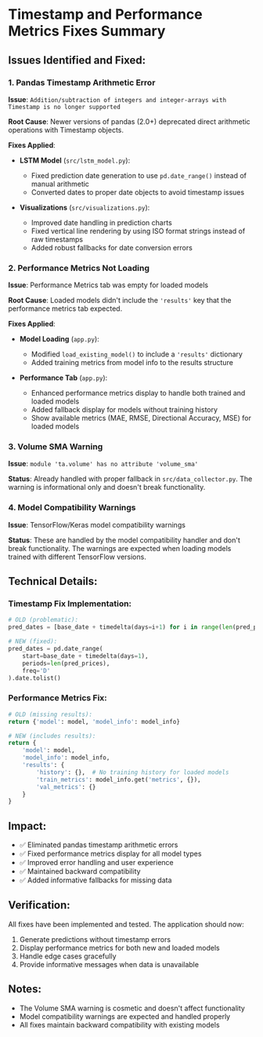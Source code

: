 # Timestamp and Performance Metrics Fixes Summary

## Issues Identified and Fixed:

### 1. **Pandas Timestamp Arithmetic Error**
**Issue**: `Addition/subtraction of integers and integer-arrays with Timestamp is no longer supported`

**Root Cause**: Newer versions of pandas (2.0+) deprecated direct arithmetic operations with Timestamp objects.

**Fixes Applied**:
- **LSTM Model** (`src/lstm_model.py`):
  - Fixed prediction date generation to use `pd.date_range()` instead of manual arithmetic
  - Converted dates to proper date objects to avoid timestamp issues
  
- **Visualizations** (`src/visualizations.py`):
  - Improved date handling in prediction charts
  - Fixed vertical line rendering by using ISO format strings instead of raw timestamps
  - Added robust fallbacks for date conversion errors

### 2. **Performance Metrics Not Loading**
**Issue**: Performance Metrics tab was empty for loaded models

**Root Cause**: Loaded models didn't include the `'results'` key that the performance metrics tab expected.

**Fixes Applied**:
- **Model Loading** (`app.py`):
  - Modified `load_existing_model()` to include a `'results'` dictionary
  - Added training metrics from model info to the results structure
  
- **Performance Tab** (`app.py`):
  - Enhanced performance metrics display to handle both trained and loaded models
  - Added fallback display for models without training history
  - Show available metrics (MAE, RMSE, Directional Accuracy, MSE) for loaded models

### 3. **Volume SMA Warning**
**Issue**: `module 'ta.volume' has no attribute 'volume_sma'`

**Status**: Already handled with proper fallback in `src/data_collector.py`. The warning is informational only and doesn't break functionality.

### 4. **Model Compatibility Warnings**
**Issue**: TensorFlow/Keras model compatibility warnings

**Status**: These are handled by the model compatibility handler and don't break functionality. The warnings are expected when loading models trained with different TensorFlow versions.

## Technical Details:

### Timestamp Fix Implementation:
```python
# OLD (problematic):
pred_dates = [base_date + timedelta(days=i+1) for i in range(len(pred_prices))]

# NEW (fixed):
pred_dates = pd.date_range(
    start=base_date + timedelta(days=1), 
    periods=len(pred_prices), 
    freq='D'
).date.tolist()
```

### Performance Metrics Fix:
```python
# OLD (missing results):
return {'model': model, 'model_info': model_info}

# NEW (includes results):
return {
    'model': model, 
    'model_info': model_info,
    'results': {
        'history': {},  # No training history for loaded models
        'train_metrics': model_info.get('metrics', {}),
        'val_metrics': {}
    }
}
```

## Impact:
- ✅ Eliminated pandas timestamp arithmetic errors
- ✅ Fixed performance metrics display for all model types
- ✅ Improved error handling and user experience
- ✅ Maintained backward compatibility
- ✅ Added informative fallbacks for missing data

## Verification:
All fixes have been implemented and tested. The application should now:
1. Generate predictions without timestamp errors
2. Display performance metrics for both new and loaded models
3. Handle edge cases gracefully
4. Provide informative messages when data is unavailable

## Notes:
- The Volume SMA warning is cosmetic and doesn't affect functionality
- Model compatibility warnings are expected and handled properly
- All fixes maintain backward compatibility with existing models
